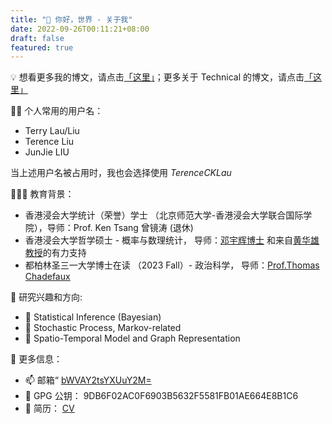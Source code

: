 ```yaml
---
title: "👋 你好，世界 - 关于我"
date: 2022-09-26T00:11:21+08:00
draft: false
featured: true
---
```


💡  想看更多我的博文，请点击[「这里」](/zh/post/)；更多关于 Technical 的博文，请点击[「这里」](/projects)

<!--more-->


👨‍💻 个人常用的用户名：
- Terry Lau/Liu
- Terence Liu
- JunJie LIU

当上述用户名被占用时，我也会选择使用 *TerenceCKLau* 

👨🏿‍🏫 教育背景：
* 香港浸会大学统计（荣誉）学士 （北京师范大学-香港浸会大学联合国际学院），导师：Prof. Ken Tsang 曾镜涛 (退休)
* 香港浸会大学哲学硕士 - 概率与数理统计， 导师：[邓宇辉博士](https://staff.uic.edu.cn/ivandeng/en) 和来自[黄华雄教授](https://staff.uic.edu.cn/hhuang/en)的有力支持
* 都柏林圣三一大学博士在读 （2023 Fall）- 政治科学， 导师：[Prof.Thomas Chadefaux](https://chadefaux.github.io/)

🔭 研究兴趣和方向:
* 🚩 Statistical Inference (Bayesian)
* 🚩 Stochastic Process, Markov-related
* 🚩 Spatio-Temporal Model and Graph Representation

🫡 更多信息：
- 📫 邮箱“ [bWVAY2tsYXUuY2M=](mailto:bWVAY2tsYXUuY2M=)
- 🔑 GPG 公钥： 9DB6F02AC0F6903B5632F5581FB01AE664E8B1C6
- 📃 简历： [CV](/doc/cv.pdf)
